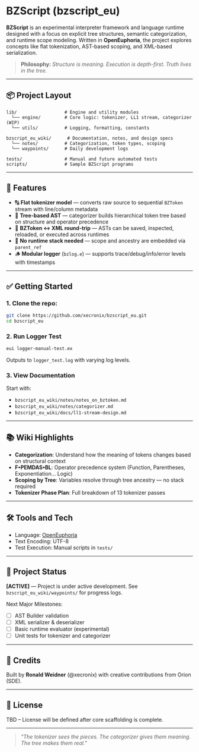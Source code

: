 # BZScript (bzscript\_eu)

**BZScript** is an experimental interpreter framework and language runtime designed with a focus on explicit tree structures, semantic categorization, and runtime scope modeling. Written in **OpenEuphoria**, the project explores concepts like flat tokenization, AST-based scoping, and XML-based serialization.

> **Philosophy:** *Structure is meaning. Execution is depth-first. Truth lives in the tree.*

---

## 📦 Project Layout

```plaintext
lib/                  # Engine and utility modules
  └── engine/         # Core logic: tokenizer, LL1 stream, categorizer (WIP)
  └── utils/          # Logging, formatting, constants

bzscript_eu_wiki/      # Documentation, notes, and design specs
  └── notes/          # Categorization, token types, scoping
  └── waypoints/      # Daily development logs

tests/                # Manual and future automated tests
scripts/              # Sample BZScript programs
```

---

## 🚀 Features

* 🔠 **Flat tokenizer model** — converts raw source to sequential `BZToken` stream with line/column metadata
* 🌳 **Tree-based AST** — categorizer builds hierarchical token tree based on structure and operator precedence
* 📄 **BZToken ↔ XML round-trip** — ASTs can be saved, inspected, reloaded, or executed across runtimes
* 🧠 **No runtime stack needed** — scope and ancestry are embedded via `parent_ref`
* 🪵 **Modular logger** (`bzlog.e`) — supports trace/debug/info/error levels with timestamps

---

## ✅ Getting Started

### 1. Clone the repo:

```bash
git clone https://github.com/xecronix/bzscript_eu.git
cd bzscript_eu
```

### 2. Run Logger Test

```bash
eui logger-manual-test.ex
```

Outputs to `logger_test.log` with varying log levels.

### 3. View Documentation

Start with:

* `bzscript_eu_wiki/notes/notes_on_bztoken.md`
* `bzscript_eu_wiki/notes/categorizer.md`
* `bzscript_eu_wiki/docs/ll1-stream-design.md`

---

## 📚 Wiki Highlights

* **Categorization**: Understand how the meaning of tokens changes based on structural context
* **F•PEMDAS•BL**: Operator precedence system (Function, Parentheses, Exponentiation... Logic)
* **Scoping by Tree**: Variables resolve through tree ancestry — no stack required
* **Tokenizer Phase Plan**: Full breakdown of 13 tokenizer passes

---

## 🛠️ Tools and Tech

* Language: [OpenEuphoria](https://openeuphoria.org/)
* Text Encoding: UTF-8
* Test Execution: Manual scripts in `tests/`

---

## 📅 Project Status

**\[ACTIVE]** — Project is under active development. See `bzscript_eu_wiki/waypoints/` for progress logs.

Next Major Milestones:

* [ ] AST Builder validation
* [ ] XML serializer & deserializer
* [ ] Basic runtime evaluator (experimental)
* [ ] Unit tests for tokenizer and categorizer

---

## 🙏 Credits

Built by **Ronald Weidner** (@xecronix) with creative contributions from Orion (SDE).

---

## 📄 License

TBD – License will be defined after core scaffolding is complete.

---

> *"The tokenizer sees the pieces. The categorizer gives them meaning. The tree makes them real."*
